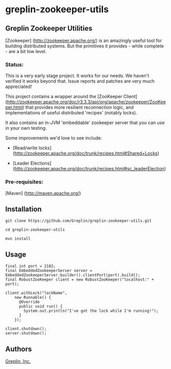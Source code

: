 greplin-zookeeper-utils
======================

Greplin Zookeeper Utilities
---------------------

[Zookeeper] (http://zookeeper.apache.org/) is an amazingly useful tool for building distributed systems. But the primitives it provides - while complete - are a bit low level. 

### Status:

This is a very early stage project.  It works for our needs.  We haven't verified it works beyond that.  Issue reports
and patches are very much appreciated!

This project contains a wrapper around the [ZooKeeper Client] (http://zookeeper.apache.org/doc/r3.3.3/api/org/apache/zookeeper/ZooKeeper.html) that provides more resilient reconnection logic, and implementations of useful distributed 'recipes' (notably locks).

It also contains an in-JVM 'embeddable' zookeeper server that you can use in your own testing.


Some improvements we'd love to see include:

* [Read/write locks] (http://zookeeper.apache.org/doc/trunk/recipes.html#Shared+Locks)

* [Leader Elections] (http://zookeeper.apache.org/doc/trunk/recipes.html#sc_leaderElection)

### Pre-requisites:

[Maven] (http://maven.apache.org/)

## Installation

    git clone https://github.com/Greplin/greplin-zookeeper-utils.git

    cd greplin-zookeeper-utils

    mvn install

## Usage

    final int port = 2182;
    final EmbeddedZookeeperServer server = EmbeddedZookeeperServer.builder().clientPort(port).build();
    final RobustZooKeeper client = new RobustZooKeeper("localhost:" + port);

    client.withLock("lockName",
        new Runnable() {
          @Override
          public void run() {
            System.out.println("I've got the lock while I'm running!");
          }
        });

    client.shutdown();
    server.shutdown();

## Authors
[Greplin, Inc.](http://www.greplin.com)